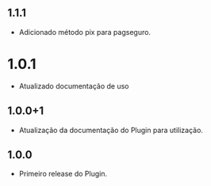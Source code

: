 ## 1.1.1
* Adicionado método pix para pagseguro.

# 1.0.1
* Atualizado documentação de uso

## 1.0.0+1
* Atualização da documentação do Plugin para utilização.

## 1.0.0

* Primeiro release do Plugin.

